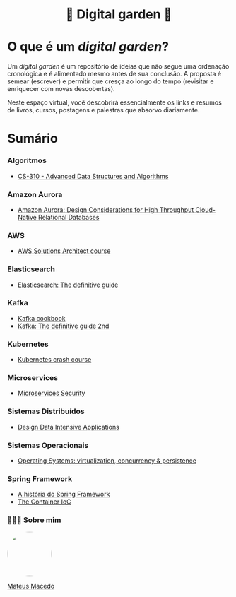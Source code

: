 <center>
  <h1 align="center">🌱 Digital garden 🌱</h1>
</center>

# O que é um *digital garden*?

Um *digital garden* é um repositório de ideias que não segue uma ordenação cronológica e é alimentado mesmo antes de sua conclusão. A proposta é semear (escrever) e permitir que cresça ao longo do tempo (revisitar e enriquecer com novas descobertas).

Neste espaço virtual, você descobrirá essencialmente os links e resumos de livros, cursos, postagens e palestras que absorvo diariamente.

# Sumário

### Algoritmos
- [CS-310 - Advanced Data Structures and Algorithms](algoritmos/cs-310-advanced-data-structures-and-algorithms.md)

### Amazon Aurora
- [Amazon Aurora: Design Considerations for High Throughput Cloud-Native Relational Databases](amazon-aurora/amazon-aurora-paper.md)

### AWS
- [AWS Solutions Architect course](aws/aws-solutions-architect/README.md)

### Elasticsearch
- [Elasticsearch: The definitive guide](elasticsearch/elasticsearch-the-definitive-guide.md)

### Kafka
- [Kafka cookbook](kafka/kafka-cookbook.md)
- [Kafka: The definitive guide 2nd](kafka/kafka-the-definitive-guide-2nd.md)

### Kubernetes
- [Kubernetes crash course](kubernetes/kubernetes-crash-course/README.md)

### Microservices
- [Microservices Security](microservices/microservices-security.md)

### Sistemas Distribuídos
- [Design Data Intensive Applications](sistemas-distribuidos/design-data-intensive-applications.md)

### Sistemas Operacionais
- [Operating Systems: virtualization, concurrency & persistence](sistemas-operacionais/operating-systems-virtualization-concurrency-persistence/README.md)

### Spring Framework
- [A história do Spring Framework](spring-framework/a-historia-do-spring-framework.md)
- [The Container IoC](spring-framework/container-ioc.md)

### 👨🏻‍🚀 Sobre mim
<a href="https://www.linkedin.com/in/mateus-macedo-937a32163/">
 <img style="border-radius:50%" width="100px; "src="https://avatars.githubusercontent.com/u/63172367?s=460&u=11fd26ea8a7f5663d7707d7ef254e4f8bfca1b05&v=4"/>
 <p>Mateus Macedo</p>
</a>
